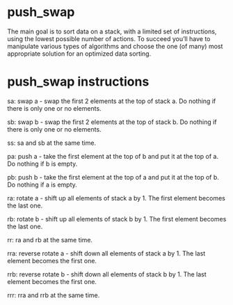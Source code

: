 # push_swap

The main goal is to sort data on a stack, with a limited set of instructions, using the lowest possible number of actions. To succeed you’ll have to manipulate various types of algorithms and choose the one (of many) most appropriate solution for an optimized data sorting.

# push_swap instructions

sa: swap a - swap the first 2 elements at the top of stack a. Do nothing if there is only one or no elements.

sb: swap b - swap the first 2 elements at the top of stack b. Do nothing if there is only one or no elements.

ss: sa and sb at the same time.

pa: push a - take the first element at the top of b and put it at the top of a. Do nothing if b is empty.

pb: push b - take the first element at the top of a and put it at the top of b. Do nothing if a is empty.

ra: rotate a - shift up all elements of stack a by 1. The first element becomes the last one.

rb: rotate b - shift up all elements of stack b by 1. The first element becomes the last one.

rr: ra and rb at the same time.

rra: reverse rotate a - shift down all elements of stack a by 1. The last element becomes the first one.

rrb: reverse rotate b - shift down all elements of stack b by 1. The last element becomes the first one.

rrr: rra and rrb at the same time.


